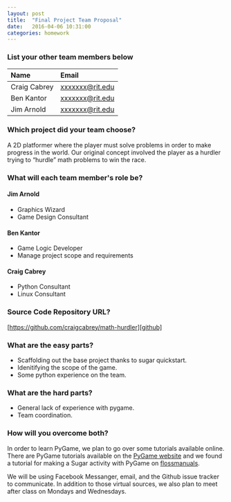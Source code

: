 ```yaml
---
layout: post
title:  "Final Project Team Proposal"
date:   2016-04-06 10:31:00
categories: homework
---
```


### List your other team members below

| Name         | Email           |
|:-------------|:----------------|
| Craig Cabrey | xxxxxxx@rit.edu |
| Ben Kantor   | xxxxxxx@rit.edu |
| Jim Arnold   | xxxxxxx@rit.edu |

### Which project did your team choose?

A 2D platformer where the player must solve problems in order to make progress in the world. Our original concept involved the player as a hurdler trying to “hurdle” math problems to win the race.


### What will each team member's role be?

#### Jim Arnold

* Graphics Wizard
* Game Design Consultant

#### Ben Kantor

* Game Logic Developer
* Manage project scope and requirements

#### Craig Cabrey

* Python Consultant
* Linux Consultant

### Source Code Repository URL?

[https://github.com/craigcabrey/math-hurdler][github]

### What are the easy parts?

* Scaffolding out the base project thanks to sugar quickstart.
* Idenitifying the scope of the game.
* Some python experience on the team.

### What are the hard parts?

* General lack of experience with pygame.
* Team coordination.

### How will you overcome both?

In order to learn PyGame, we plan to go over some tutorials available online.
There are PyGame tutorials available on the [PyGame website][pygame_website]
and we found a tutorial for making a Sugar activity with PyGame on
[flossmanuals][flossmanuals].

We will be using Facebook Messanger, email, and the Github issue tracker to
communicate. In addition to those virtual sources, we also plan to meet after
class on Mondays and Wednesdays.

[github]: https://github.com/craigcabrey/math-hurdler
[pygame_website]: http://www.pygame.org/wiki/tutorials
[flossmanuals]: http://en.flossmanuals.net/make-your-own-sugar-activities/making-activities-using-pygame/

